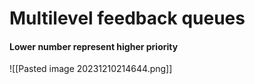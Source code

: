 # Multilevel feedback queues
#### Lower number represent higher priority
![[Pasted image 20231210214644.png]]